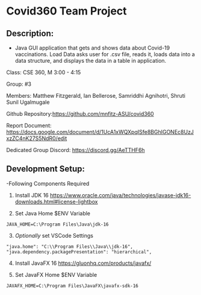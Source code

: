 # Covid360 Team Project

## Description:
- Java GUI application that gets and shows data about Covid-19 vaccinations. Load Data asks user for .csv file, reads it, loads data into a data structure, and displays the data in a table in application. 

Class: CSE 360, M 3:00 - 4:15

Group: #3

Members: Matthew Fitzgerald, Ian Bellerose, Samriddhi Agnihotri, Shruti Sunil Ugalmugale

Github Repository:https://github.com/mnfitz-ASU/covid360

Report Document: https://docs.google.com/document/d/1UcA1xWQXpqISfe8BGhIGONEc8UzJxzZC4nK27S5NdR0/edit

Dedicated Group Discord: https://discord.gg/AeTTHF6h

## Development Setup:
-Following Components Required

1) Install JDK 16
https://www.oracle.com/java/technologies/javase-jdk16-downloads.html#license-lightbox

2) Set Java Home $ENV Variable
```
JAVA_HOME=C:\Program Files\Java\jdk-16
```

3) *Optionally* set VSCode Settings
```
"java.home": "C:\\Program Files\\Java\\jdk-16",
"java.dependency.packagePresentation": "hierarchical",
```

4) Install JavaFX 16
https://gluonhq.com/products/javafx/

5) Set JavaFX Home $ENV Variable
```
JAVAFX_HOME=C:\Program Files\JavaFX\javafx-sdk-16
```
